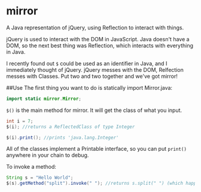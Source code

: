 # mirror
A Java representation of jQuery, using Reflection to interact with things.

jQuery is used to interact with the DOM in JavaScript. Java doesn't have a DOM, so the next best thing was Reflection, which interacts with everything in Java.

I recently found out `$` could be used as an identifier in Java, and I immediately thought of jQuery. jQuery messes with the DOM, Relfection messes with Classes. Put two and two together and we've got mirror!

##Use
The first thing you want to do is statically import Mirror.java:
```java
import static mirror.Mirror;
```
`$()` is the main method for mirror. It will get the class of what you input.
```java
int i = 7;
$(i); //returns a ReflectedClass of type Integer

$(i).print(); //prints 'java.lang.Integer'
```
All of the classes implement a Printable interface, so you can put `print()` anywhere in your chain to debug.

To invoke a method:
```java
String s = "Hello World";
$(s).getMethod("split").invoke(" "); //returns s.split(" ") (which happens to return void in this case)
```
